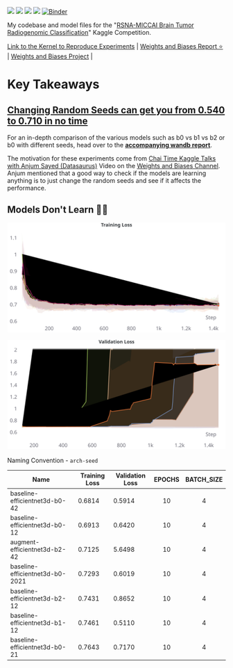![](https://anaconda.org/sauravmaheshkar/rsna/badges/latest_release_date.svg) ![](https://anaconda.org/sauravmaheshkar/rsna/badges/license.svg) ![](https://github.com/SauravMaheshkar/RSNA-MICCAI/actions/workflows/main.yml/badge.svg) ![](https://img.shields.io/docker/image-size/sauravmaheshkar/rsna.svg) [![Binder](https://mybinder.org/badge_logo.svg)](https://mybinder.org/v2/gh/SauravMaheshkar/RSNA-MICCAI/HEAD)

My codebase and model files for the "[RSNA-MICCAI Brain Tumor Radiogenomic Classification](https://www.kaggle.com/c/rsna-miccai-brain-tumor-radiogenomic-classification/overview)" Kaggle Competition.

[Link to the Kernel to Reproduce Experiments](https://www.kaggle.com/sauravmaheshkar/rsna-miccai-the-random-seed-fluke/) | [Weights and Biases Report ⭐️](https://wandb.ai/sauravmaheshkar/RSNA-MICCAI/reports/The-Fluke--VmlldzoxMDA2MDQy) | [Weights and Biases Project](https://wandb.ai/sauravmaheshkar/RSNA-MICCAI) |
# Key Takeaways

## [Changing Random Seeds can get you from 0.540 to 0.710 in no time](https://www.kaggle.com/c/rsna-miccai-brain-tumor-radiogenomic-classification/discussion/271214)


For an in-depth comparison of the various models such as b0 vs b1 vs b2 or b0 with different seeds, head over to the [**accompanying wandb report**](https://wandb.ai/sauravmaheshkar/RSNA-MICCAI/reports/The-Fluke--VmlldzoxMDA2MDQy).

The motivation for these experiments come from [Chai Time Kaggle Talks with Anjum Sayed (Datasaurus)](https://youtu.be/udw-uSV66EQ) Video on the [Weights and Biases Channel](https://www.youtube.com/WeightsBiases). Anjum mentioned that a good way to check if the models are learning anything is to just change the random seeds and see if it affects the performance.

## Models Don't Learn 🤷🏻

![](https://raw.githubusercontent.com/SauravMaheshkar/RSNA-MICCAI/main/assets/Fluke-Training-Loss.svg)

![](https://raw.githubusercontent.com/SauravMaheshkar/RSNA-MICCAI/main/assets/Fluke-Validation-Loss.svg)

Naming Convention - `arch-seed`

|**Name**                           |**Training Loss**|**Validation Loss**|**EPOCHS**|**BATCH_SIZE**|
|-------------------------------|-------------|---------------|:------:|:----------:|
|baseline-efficientnet3d-b0-42  |0.6814|0.5914|10    |4         |64        |
|baseline-efficientnet3d-b0-12  |0.6913|0.6420|10    |4         |64        |
|augment-efficientnet3d-b2-42   |0.7125|5.6498|10    |4         |64        |
|baseline-efficientnet3d-b0-2021|0.7293|0.6019|10    |4         |64        |
|baseline-efficientnet3d-b2-12  |0.7431|0.8652|10    |4         |64        |
|baseline-efficientnet3d-b1-12  |0.7461|0.5110|10    |4         |64        |
|baseline-efficientnet3d-b0-21  |0.7643|0.7170|10    |4         |64        |
